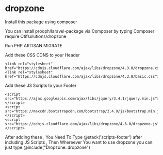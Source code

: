 # dropzone
Install this package using composer 

You can install prooph/laravel-package via Composer by typing 
Composer require Otifsolutions/dropzone

Run 
PHP ARTISAN MIGRATE


Add these CSS CDNS to your Header
 <link rel="stylesheet" href="https://maxcdn.bootstrapcdn.com/bootstrap/3.3.6/css/bootstrap.min.css">
    <link rel="stylesheet" href="https://maxcdn.bootstrapcdn.com/bootstrap/3.4.0/css/bootstrap.min.css">


    <link rel="stylesheet" href="https://cdnjs.cloudflare.com/ajax/libs/dropzone/4.3.0/dropzone.css">
    <link rel="stylesheet" href="https://cdnjs.cloudflare.com/ajax/libs/dropzone/4.3.0/basic.css">
    
   
Add these JS Scripts to your Footer 
   <script src="http://ajax.googleapis.com/ajax/libs/jquery/1.9.1/jquery.js"></script>
    <script src="https://ajax.googleapis.com/ajax/libs/jquery/3.4.1/jquery.min.js"></script>
    <script src="https://maxcdn.bootstrapcdn.com/bootstrap/3.4.0/js/bootstrap.min.js"></script>
    <script src="https://cdnjs.cloudflare.com/ajax/libs/dropzone/4.3.0/dropzone.js"></script>    
    
After adding these , You Need To Type  @stack('scripts-footer') after including JS Scripts , Then  Whereever You want to use dropzone you can just type
 @include("Dropzone::dropzone")    


